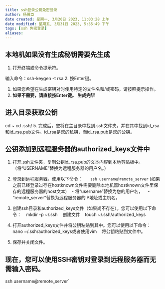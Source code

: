 ```yaml
---
title: ssh登录公钥免密登录
author: 杨翼臣
date created: 星期一, 3月20日 2023, 11:03:28 上午
date modified: 星期五, 3月31日 2023, 5:35:49 下午
tags: [ssh 免密登录]
aliases: 
---
```

##   本地机如果没有生成秘钥需要先生成
1. 打开终端或命令提示符。

输入命令：ssh-keygen -t rsa
2. 按Enter键。

1. 如果您希望在生成密钥对时使用特定的文件名和/或密码，请按照提示操作。
2. **如果不需要，请直接按Enter键。**
**生成完毕**
## 进入目录获取公钥
cd ~
cd .ssh/
5. 完成后，您将在主目录中找到.ssh文件夹，并在其中找到id_rsa和id_rsa.pub文件。id_rsa是您的私钥，而id_rsa.pub是您的公钥。

## 公钥添加到远程服务器的authorized_keys文件中
   
1. 打开.ssh文件夹，复制公钥id_rsa.pub的文本内容到本地剪贴板中。
   （将“USERNAME”替换为远程服务器的用户名。）
   
2. 登录到远程服务器。使用以下命令：
`   ssh username@remote_server`
(如果之前已经登录过存在hostknown文件需要删除本地机器hostknown文件里保存的远程服务器的host文本)
   - 将“username”替换为您的用户名，
   - “remote_server”替换为远程服务器的IP地址或主机名。
 
3. 创建ssh目录和authorized_keys文件（如果尚不存在）。您可以使用以下命令：
   mkdir -p ~/.ssh
   创建文件
   touch ~/.ssh/authorized_keys
   
4. 打开authorized_keys文件并将公钥粘贴到其中。您可以使用以下命令：
   nano ~/.ssh/authorized_keys或者使用vim
   将公钥粘贴到文件中。

5. 保存并关闭文件。

  
## 现在，您可以使用SSH密钥对登录到远程服务器而无需输入密码。
ssh username@remote_server`
